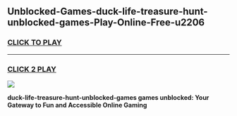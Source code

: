 
## Unblocked-Games-duck-life-treasure-hunt-unblocked-games-Play-Online-Free-u2206
<h3>
<a href="https://premium76.site?title=duck-life-treasure-hunt-unblocked-games&ref=26A">CLICK TO PLAY</a></h3>
<hr>

<h3>
<a href="https://premium76.site?title=duck-life-treasure-hunt-unblocked-games&ref=26A">CLICK 2 PLAY</a>
  
</h3>

<a href="https://premium76.site?title=duck-life-treasure-hunt-unblocked-games&ref=26A"><img src="https://clearcache.store/games.png"></a>


**duck-life-treasure-hunt-unblocked-games games unblocked: Your Gateway to Fun and Accessible Online Gaming**
